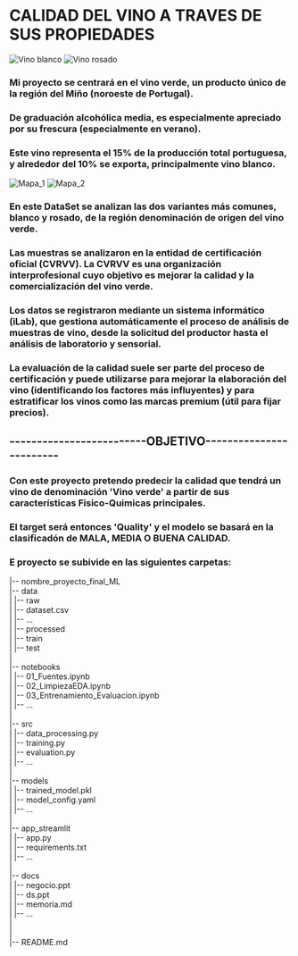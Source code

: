 # CALIDAD DEL VINO A TRAVES DE SUS PROPIEDADES

![Vino blanco](../docs/vino-blanco-gatao.jpg)
![Vino rosado](../docs/vino-rosado-gatao.jpg)

### Mi proyecto se centrará en el vino verde, un producto único de la región del Miño (noroeste de Portugal).   

### De graduación alcohólica media, es especialmente apreciado por su frescura (especialmente en verano).   

### Este vino representa el 15% de la producción total portuguesa, y alrededor del 10% se exporta, principalmente vino blanco.   

![Mapa_1](../docs/Mapa_1.png)
![Mapa_2](../docs/Mapa_2.png)

### En este DataSet se analizan las dos variantes más comunes, blanco y rosado, de la región denominación de origen del vino verde.   

### Las muestras se analizaron en la entidad de certificación oficial (CVRVV). La CVRVV es una organización interprofesional cuyo objetivo es mejorar la calidad y la comercialización del vino verde.  

### Los datos se registraron mediante un sistema informático (iLab), que gestiona automáticamente el proceso de análisis de muestras de vino, desde la solicitud del productor hasta el análisis de laboratorio y sensorial.    

### La evaluación de la calidad suele ser parte del proceso de certificación y puede utilizarse para mejorar la elaboración del vino (identificando los factores más influyentes) y para estratificar los vinos como las marcas premium (útil para fijar precios).

## -------------------------OBJETIVO------------------------

### Con este proyecto pretendo predecir la calidad que tendrá un vino de denominación 'Vino verde' a partir de sus características Fisico-Quimicas principales.

### El target será entonces 'Quality' y el modelo se basará en la clasificadón de MALA, MEDIA O BUENA CALIDAD.

### E proyecto se subivide en las siguientes carpetas:

|-- nombre_proyecto_final_ML  
    |-- data  
    |   |-- raw  
    |        |-- dataset.csv  
    |        |-- ...  
    |   |-- processed  
    |   |-- train  
    |   |-- test  
    |  
    |-- notebooks  
    |   |-- 01_Fuentes.ipynb  
    |   |-- 02_LimpiezaEDA.ipynb  
    |   |-- 03_Entrenamiento_Evaluacion.ipynb  
    |   |-- ...  
    |  
    |-- src  
    |   |-- data_processing.py  
    |   |-- training.py  
    |   |-- evaluation.py  
    |   |-- ...  
    |  
    |-- models  
    |   |-- trained_model.pkl  
    |   |-- model_config.yaml  
    |   |-- ...  
    |  
    |-- app_streamlit  
    |   |-- app.py  
    |   |-- requirements.txt  
    |   |-- ...  
    |  
    |-- docs  
    |   |-- negocio.ppt  
    |   |-- ds.ppt  
    |   |-- memoria.md  
    |   |-- ...  
    |  
    |  
    |-- README.md  